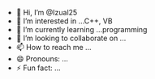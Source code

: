 - 👋 Hi, I’m @Izual25
- 👀 I’m interested in ...C++, VB
- 🌱 I’m currently learning ...programming
- 💞️ I’m looking to collaborate on ...
- 📫 How to reach me ...
- 😄 Pronouns: ...
- ⚡ Fun fact: ...

<!---
Izual25/Izual25 is a ✨ special ✨ repository because its `README.md` (this file) appears on your GitHub profile.
You can click the Preview link to take a look at your changes.
--->
